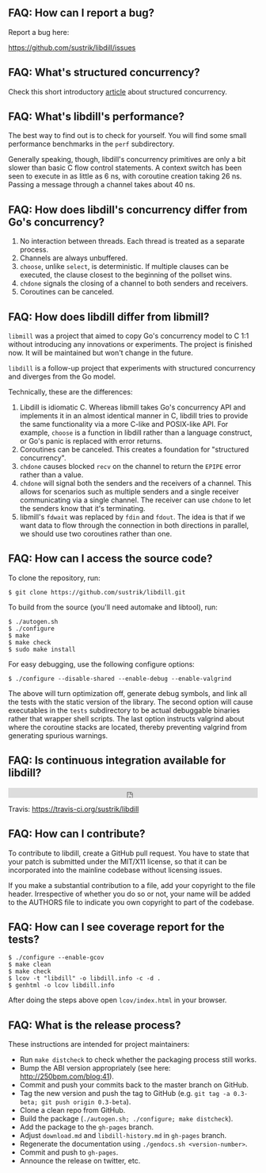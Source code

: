 
## FAQ: How can I report a bug?

Report a bug here:

<https://github.com/sustrik/libdill/issues>

## FAQ: What's structured concurrency?

Check this short introductory [article](structured-concurrency.html) about structured concurrency.

## FAQ: What's libdill's performance?

The best way to find out is to check for yourself. You will find some small performance benchmarks in the `perf` subdirectory.

Generally speaking, though, libdill's concurrency primitives are only a bit slower than basic C flow control statements. A context switch has been seen to execute in as little as 6 ns, with coroutine creation taking 26 ns. Passing a message through a channel takes about 40 ns.

## FAQ: How does libdill's concurrency differ from Go's concurrency?

1. No interaction between threads. Each thread is treated as a separate process.
2. Channels are always unbuffered.
3. `choose`, unlike `select`, is deterministic. If multiple clauses can be executed, the clause closest to the beginning of the pollset wins.
4. `chdone` signals the closing of a channel to both senders and receivers.
5. Coroutines can be canceled.

## FAQ: How does libdill differ from libmill?

`libmill` was a project that aimed to copy Go's concurrency model to C 1:1 without introducing any innovations or experiments. The project is finished now. It will be maintained but won't change in the future.

`libdill` is a follow-up project that experiments with structured concurrency and diverges from the Go model.

Technically, these are the differences:

1. Libdill is idiomatic C. Whereas libmill takes Go's concurrency API and implements it in an almost identical manner in C, libdill tries to provide the same functionality via a more C-like and POSIX-like API. For example, `choose` is a function in libdill rather than a language construct, or Go's panic is replaced with error returns.
2. Coroutines can be canceled. This creates a foundation for "structured concurrency".
3. `chdone` causes blocked `recv` on the channel to return the `EPIPE` error rather than a value.
4. `chdone` will signal both the senders and the receivers of a channel. This allows for scenarios such as multiple senders and a single receiver communicating via a single channel. The receiver can use `chdone` to let the senders know that it's terminating.
5. libmill's `fdwait` was replaced by `fdin` and `fdout`. The idea is that if we want data to flow through the connection in both directions in parallel, we should use two coroutines rather than one.

## FAQ: How can I access the source code?

To clone the repository, run:

```
$ git clone https://github.com/sustrik/libdill.git
```

To build from the source (you'll need automake and libtool), run:

```
$ ./autogen.sh
$ ./configure
$ make
$ make check
$ sudo make install
```

For easy debugging, use the following configure options:

```
$ ./configure --disable-shared --enable-debug --enable-valgrind
```

The above will turn optimization off, generate debug symbols, and link all the tests with the static version of the library. The second option will cause executables in the `tests` subdirectory to be actual debuggable binaries rather that wrapper shell scripts. The last option instructs valgrind about where the coroutine stacks are located, thereby preventing valgrind from generating spurious warnings.

## FAQ: Is continuous integration available for libdill?

<iframe width="100%" height="20" frameBorder="0"
src="https://api.travis-ci.org/sustrik/libdill.svg?branch=master"></iframe>

Travis: <https://travis-ci.org/sustrik/libdill>

## FAQ: How can I contribute?

To contribute to libdill, create a GitHub pull request. You have to state that your patch is submitted under the MIT/X11 license, so that it can be incorporated into the mainline codebase without licensing issues.

If you make a substantial contribution to a file, add your copyright to the file header. Irrespective of whether you do so or not, your name will be added to the AUTHORS file to indicate you own copyright to part of the codebase.

## FAQ: How can I see coverage report for the tests?

```
$ ./configure --enable-gcov
$ make clean
$ make check
$ lcov -t "libdill" -o libdill.info -c -d .
$ genhtml -o lcov libdill.info
```

After doing the steps above open `lcov/index.html` in your browser.

## FAQ: What is the release process?

These instructions are intended for project maintainers:

* Run `make distcheck` to check whether the packaging process still works.
* Bump the ABI version appropriately (see here: <http://250bpm.com/blog:41>).
* Commit and push your commits back to the master branch on GitHub.
* Tag the new version and push the tag to GitHub (e.g. `git tag -a 0.3-beta; git push origin 0.3-beta`).
* Clone a clean repo from GitHub.
* Build the package (`./autogen.sh; ./configure; make distcheck`).
* Add the package to the `gh-pages` branch.
* Adjust `download.md` and `libdill-history.md` in `gh-pages` branch.
* Regenerate the documentation using `./gendocs.sh <version-number>`.
* Commit and push to `gh-pages`.
* Announce the release on twitter, etc.
